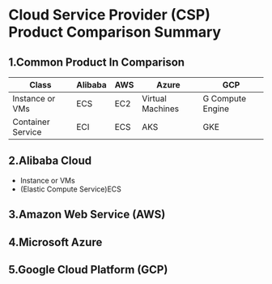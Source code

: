 # Cloud Service Provider (CSP) Product Comparison Summary

## 1.Common Product In Comparison

| Class | Alibaba | AWS | Azure | GCP |
| ----- | ----- | ----- | ----- | ----- |
| Instance or VMs | ECS | EC2 | Virtual Machines | G Compute Engine |
| Container Service | ECI | ECS | AKS | GKE |


## 2.Alibaba Cloud

- Instance or VMs
-   (Elastic Compute Service)ECS

## 3.Amazon Web Service (AWS)

## 4.Microsoft Azure

## 5.Google Cloud Platform (GCP)
